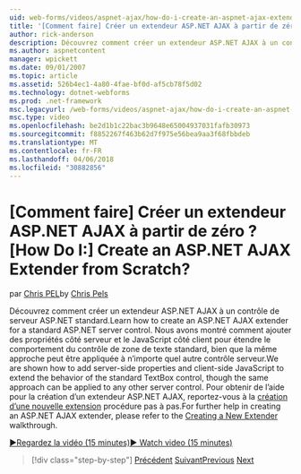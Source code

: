```yaml
---
uid: web-forms/videos/aspnet-ajax/how-do-i-create-an-aspnet-ajax-extender-from-scratch
title: '[Comment faire] Créer un extendeur ASP.NET AJAX à partir de zéro ? | Microsoft Docs'
author: rick-anderson
description: Découvrez comment créer un extendeur ASP.NET AJAX à un contrôle de serveur ASP.NET standard. Nous avons montré comment ajouter des propriétés côté serveur et côté client JavaScript...
ms.author: aspnetcontent
manager: wpickett
ms.date: 09/01/2007
ms.topic: article
ms.assetid: 526b4ec1-4a80-4fae-bf0d-af5cb78f5d02
ms.technology: dotnet-webforms
ms.prod: .net-framework
msc.legacyurl: /web-forms/videos/aspnet-ajax/how-do-i-create-an-aspnet-ajax-extender-from-scratch
msc.type: video
ms.openlocfilehash: be2d1b1c22bac3b9648e65004937031fafb30973
ms.sourcegitcommit: f8852267f463b62d7f975e56bea9aa3f68fbbdeb
ms.translationtype: MT
ms.contentlocale: fr-FR
ms.lasthandoff: 04/06/2018
ms.locfileid: "30882856"
---
```

<a name="how-do-i-create-an-aspnet-ajax-extender-from-scratch"></a><span data-ttu-id="ead91-105">[Comment faire] Créer un extendeur ASP.NET AJAX à partir de zéro ?</span><span class="sxs-lookup"><span data-stu-id="ead91-105">[How Do I:] Create an ASP.NET AJAX Extender from Scratch?</span></span>
====================
<span data-ttu-id="ead91-106">par [Chris PEL](https://twitter.com/chrispels)</span><span class="sxs-lookup"><span data-stu-id="ead91-106">by [Chris Pels](https://twitter.com/chrispels)</span></span>

<span data-ttu-id="ead91-107">Découvrez comment créer un extendeur ASP.NET AJAX à un contrôle de serveur ASP.NET standard.</span><span class="sxs-lookup"><span data-stu-id="ead91-107">Learn how to create an ASP.NET AJAX extender for a standard ASP.NET server control.</span></span> <span data-ttu-id="ead91-108">Nous avons montré comment ajouter des propriétés côté serveur et le JavaScript côté client pour étendre le comportement du contrôle de zone de texte standard, bien que la même approche peut être appliquée à n’importe quel autre contrôle serveur.</span><span class="sxs-lookup"><span data-stu-id="ead91-108">We are shown how to add server-side properties and client-side JavaScript to extend the behavior of the standard TextBox control, though the same approach can be applied to any other server control.</span></span> <span data-ttu-id="ead91-109">Pour obtenir de l’aide pour la création d’un extendeur ASP.NET AJAX, reportez-vous à la [création d’une nouvelle extension](../../overview/ajax-control-toolkit/getting-started/creating-a-custom-ajax-control-toolkit-control-extender-cs.md) procédure pas à pas.</span><span class="sxs-lookup"><span data-stu-id="ead91-109">For further help in creating an ASP.NET AJAX extender, please refer to the [Creating a New Extender](../../overview/ajax-control-toolkit/getting-started/creating-a-custom-ajax-control-toolkit-control-extender-cs.md) walkthrough.</span></span>

[<span data-ttu-id="ead91-110">&#9654;Regardez la vidéo (15 minutes)</span><span class="sxs-lookup"><span data-stu-id="ead91-110">&#9654; Watch video (15 minutes)</span></span>](https://channel9.msdn.com/Blogs/ASP-NET-Site-Videos/how-do-i-create-an-aspnet-ajax-extender-from-scratch)

> [!div class="step-by-step"]
> <span data-ttu-id="ead91-111">[Précédent](how-do-i-trigger-an-updatepanel-refresh-from-a-dropdownlist-control.md)
> [Suivant](how-do-i-build-custom-server-controls-that-work-with-or-without-aspnet-ajax.md)</span><span class="sxs-lookup"><span data-stu-id="ead91-111">[Previous](how-do-i-trigger-an-updatepanel-refresh-from-a-dropdownlist-control.md)
[Next](how-do-i-build-custom-server-controls-that-work-with-or-without-aspnet-ajax.md)</span></span>
